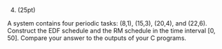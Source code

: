 4. (25pt)

A system contains four periodic tasks: (8,1), (15,3), (20,4), and (22,6). Construct the EDF schedule and the RM schedule in the time interval [0, 50]. Compare your answer to the outputs of your C programs.
